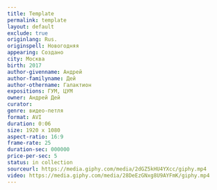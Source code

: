 ```yaml
---
title: Template
permalink: template
layout: default
exclude: true
originlang: Rus.
originspell: Новогодняя
appearing: Создано
city: Москва
birth: 2017
author-givenname: Андрей
author-familyname: Дей
author-othername: Галактион
expositions: ГУМ, ЦУМ
owner: Андрей Дей
curator:
genre: видео-петля
format: AVI
duration: 0:06
size: 1920 х 1080
aspect-ratio: 16:9
frame-rate: 25
duration-sec: 000000
price-per-sec: 5
status: in collection
sourceurl: https://media.giphy.com/media/2dGZ5kHU4YXcc/giphy.mp4
video: https://media.giphy.com/media/28DeEzGNxg8U9AYFmK/giphy.mp4
---
```

